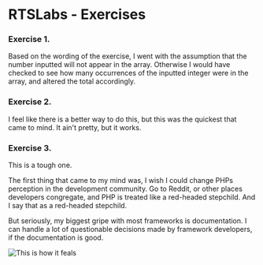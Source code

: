 # RTSLabs - Exercises

### Exercise 1.

Based on the wording of the exercise, I went with the assumption that the number inputted will not appear in the array.
Otherwise I would have checked to see how many occurrences of the inputted integer were in the array, and altered the total accordingly.

### Exercise 2.

I feel like there is a better way to do this, but this was the quickest that came to mind.
It ain't pretty, but it works.

### Exercise 3.

This is a tough one.

The first thing that came to my mind was, I wish I could change PHPs perception in the development community. Go to Reddit, or other places developers congregate, and PHP is treated like a red-headed stepchild. And I say that as a red-headed stepchild.

But seriously, my biggest gripe with most frameworks is documentation. I can handle a lot of questionable decisions made by framework developers, if the documentation is good.


![This is how it feals](https://i.redd.it/nlnifuk2h1i61.png)

